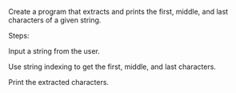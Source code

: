 Create a program that extracts and prints the first, middle, and last characters of a given string.

Steps:

Input a string from the user.

Use string indexing to get the first, middle, and last characters.

Print the extracted characters.
